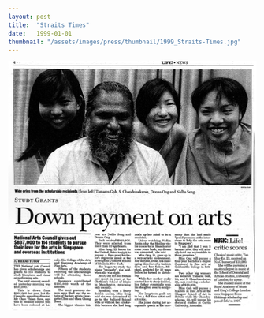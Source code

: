```yaml
---
layout: post
title:  "Straits Times"
date:   1999-01-01
thumbnail: "/assets/images/press/thumbnail/1999_Straits-Times.jpg"
---
```


![My image Name](/assets/images/press/1999_Straits-Times.jpg)
